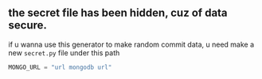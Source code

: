 ## the secret file has been hidden, cuz of  data secure.

if u wanna use this generator to make random commit data, u need make a new `secret.py` file under this path

```python
MONGO_URL = "url mongodb url"
```

